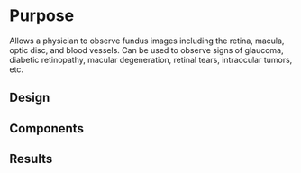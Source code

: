 # Purpose

Allows a physician to observe fundus images including the retina, macula, optic disc, and blood vessels. Can be used to observe signs of glaucoma, diabetic retinopathy, macular degeneration, retinal tears, intraocular tumors, etc.

## Design



## Components




## Results

